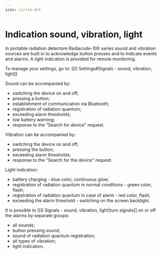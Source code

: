 ```yaml
---
icon: circle-dot
---
```


# Indication sound, vibration, light

In portable radiation detectorе  Radiacode-10X series sound and vibration sources are built in to acknowledge button presses and to indicate events and alarms. A light indication is provided for remote monitoring.

To manage your settings, go to: \[\[0 Settings#Signals - sound, vibration, light]]

Sound can be accompanied by:

* switching the device on and off;
* pressing a button;
* establishment of communication via Bluetooth;
* registration of radiation quantum;
* exceeding alarm thresholds;
* low battery warning;
* response to the "Search for device" request.

Vibration can be accompanied by:

* switching the device on and off;
* pressing the button;
* exceeding alarm thresholds;
* response to the "Search for the device" request.

Light indication:

* battery charging - blue color, continuous glow;
* registration of radiation quantum in normal conditions - green color, flash;
* registration of radiation quantum in case of alarm - red color, flash;
* exceeding the alarm threshold - switching on the screen backlight.

It is possible to \[\[6 Signals - sound, vibration, light|turn signals]] on or off the alarms by separate groups:

* all sounds;
* button pressing sound;
* sound of radiation quantum registration;
* all types of vibration;
* light indication.
